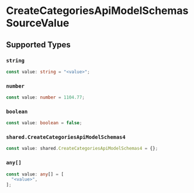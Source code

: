 # CreateCategoriesApiModelSchemasSourceValue


## Supported Types

### `string`

```typescript
const value: string = "<value>";
```

### `number`

```typescript
const value: number = 1104.77;
```

### `boolean`

```typescript
const value: boolean = false;
```

### `shared.CreateCategoriesApiModelSchemas4`

```typescript
const value: shared.CreateCategoriesApiModelSchemas4 = {};
```

### `any[]`

```typescript
const value: any[] = [
  "<value>",
];
```

